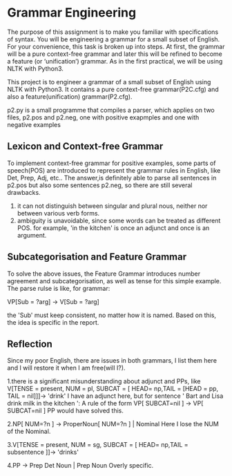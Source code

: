 # Grammar Engineering
 The purpose of this assignment is to make you familiar with specifications of syntax. You will be engineering a grammar for a small subset of English. For your convenience, this task is broken up into steps. At first, the grammar will be a pure context-free grammar and later this will be refined to become a feature (or ‘unification’) grammar. As in the first practical, we will be using NLTK with Python3.

 This project is to engineer a grammar of a small subset of English using NLTK with Python3. It contains a pure context-free grammar(P2C.cfg) and also a feature(unification) grammar(P2.cfg).

 p2.py is a small programme that compiles a parser, which applies on two files, p2.pos and p2.neg, one with positive exapmples and one with negative examples

## Lexicon and Context-free Grammar

 To implement context-free grammar for positive examples, some parts of speech(POS) are introduced to represent the grammar rules in English, like Det, Prep, Adj, etc.. The answer,is definitely able to parse all sentences in p2.pos but also some sentences p2.neg, so there are still several drawbacks. 
 1. it can not distinguish between singular and plural nous, neither nor between various verb forms.
 2. ambiguity is unavoidable, since some words can be treated as different POS. for example, 'in the kitchen' is once an adjunct and once is an argument.

## Subcategorisation and Feature Grammar

To solve the above issues, the Feature Grammar introduces number agreement and subcategorisation, as well as tense for this simple example.
The parse rulse is like, for grammar:

VP[Sub = ?arg] -> V[Sub = ?arg] 

the 'Sub' must keep consistent, no matter how it is named. Based on this, the idea is specific in the report.

## Reflection

Since my poor English, there are issues in both grammars, I list them here and I will restore it when I am free(will I?).

1.there is a significant misunderstanding about adjunct and PPs, like
V[TENSE = present, NUM = pl, SUBCAT = [ HEAD= np,TAIL = [HEAD = pp, TAIL = nil]]]-> 'drink'
I have an adjunct here, but for sentence ' Bart and Lisa drink milk in the kitchen ':
A rule of the form VP[ SUBCAT=nil ] -> VP[ SUBCAT=nil ] PP  would have solved this.

2.NP[ NUM=?n ] -> ProperNoun[ NUM=?n ] | Nominal    Here I lose the NUM of the Nominal. 

3.V[TENSE = present, NUM = sg, SUBCAT = [ HEAD= np,TAIL = subsentence ]]-> 'drinks'

4.PP -> Prep Det Noun | Prep Noun Overly specific. 
